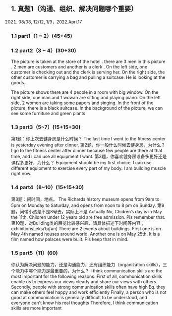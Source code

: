 
## 1.	真题1（沟通、组织、解决问题哪个重要）
2021. 08/08, 12/12, 1/9，2022.Apri.17
### 1.1	part1（1 ~ 2）(45+45)
### 1.2	part2（3 ~ 4）(30+30)
 
The picture is taken at the store of the hotel . there are 3 men in this picture . 
2 men are customers and another is a clerk .
On the left side, one customer is checking out and the clerk is serving her.
On the right side, the other customer is carrying a bag and pulling a suitcase.
He is looking at the goods.

 
The picture shows there are 4 people in a room with big window. 
On the right side, one man and 1  wowan are sitting and playing piano. On the left side, 2 women are taking some papers and singing. In the front of the picture, there is a black suitcase. In the background of the picture, we can see some furniture and green plants
### 1.3	part3（5~7）(15+15+30)
第1题：你上次去健身房是什么时候？
The last time I went to the fitness center is yesterday evening after dinner.
第2题，你一般什么时候去健身房，为什么？
I go to the fitness center after dinner because few people are there at that time, and I can use all equipment I want.
第3题，你喜欢健身房设备多更好还是课程多更好，为什么？
Equipment should be my first choice. I can use different equipment to exercise every part of my body. I am building muscle right now.

### 1.4	part4（8~10）(15+15+30)
 
第8题：问时间，地点。
The Richards history museum opens from 9am to 5pm on Monday to Saturday, and opens from noon to 8 pm on Sunday.
第9题，问带小孩是不是8号去，实际上不是
Actually No, Chidren’s day is in May the 11th. Children under 12 years old are free admission. Pls remember that.
第10题，对Building类的展览比较感兴趣，请具体描述下时间等内容；
exhibitions[ˌeksɪˈbɪʃən] 
There are 2 events about buildings. First one is on May 4th named houses around world. Another one is on May 25th. It is a film named how palaces were built. Pls keep that in mind.
### 1.5	part5（11）(60)
你认为解决问题的能力，还是沟通能力，还有组织能力（organization skills），三个能力中哪个能力是最重要的，为什么？
I think communication skills are the most important for the following reasons:
First of all, communication skills enable us to express our views clearly and share our views with others
Secondly, people with strong communication skills often have high Eq. they can make others feel happy and work efficiently
Finally, a person who is not good at communication is generally difficult to be understood, and everyone can't know his real thoughts
Therefore,  I think communication skills are more important

